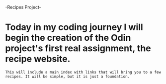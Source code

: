 -Recipes Project-
    <h1>Today in my coding journey I will begin the creation of the Odin project's first real assignment, the recipe website.</h1>

    This will include a main index with links that will bring you to a few recipes. It will be simple, but it is just a foundation. 

